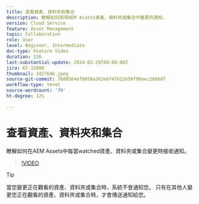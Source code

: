 ```yaml
---
title: 查看資產、資料夾和集合
description: 瞭解如何取得AEM Assets資產、資料夾或集合中變更的通知。
version: Cloud Service
feature: Asset Management
topic: Collaboration
role: User
level: Beginner, Intermediate
doc-type: Feature Video
duration: 116
last-substantial-update: 2024-02-29T00:00:00Z
jira: KT-15000
thumbnail: 3427646.jpeg
source-git-commit: 7680564ef0058a362ebf47622e50f96eec2866d7
workflow-type: tm+mt
source-wordcount: '79'
ht-degree: 12%

---
```



# 查看資產、資料夾和集合

瞭解如何在AEM Assets中每當watched資產、資料夾或集合變更時接收通知。

>[!VIDEO](https://video.tv.adobe.com/v/3427646/?learn=on)

>[!TIP]
>
> 當您變更正在觀看的資產、資料夾或集合時，系統不會通知您。 只有在其他人變更您正在觀看的資產、資料夾或集合時，才會傳送通知給您。
